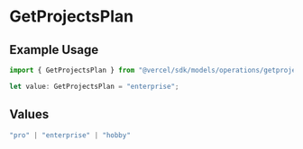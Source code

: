 # GetProjectsPlan

## Example Usage

```typescript
import { GetProjectsPlan } from "@vercel/sdk/models/operations/getprojects.js";

let value: GetProjectsPlan = "enterprise";
```

## Values

```typescript
"pro" | "enterprise" | "hobby"
```